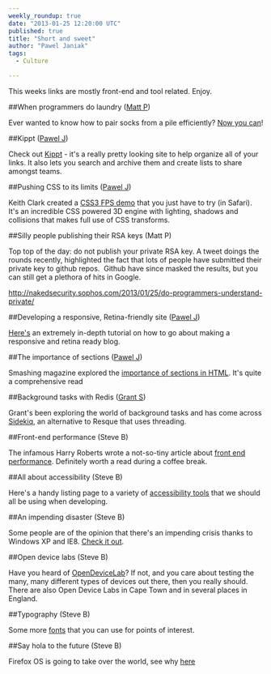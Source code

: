 ```yaml
---
weekly_roundup: true
date: "2013-01-25 12:20:00 UTC"
published: true
title: "Short and sweet"
author: "Pawel Janiak"
tags:
  - Culture

---
```


This weeks links are mostly front-end and tool related. Enjoy.

##When programmers do laundry ([Matt P](/matt-peperell))

Ever wanted to know how to pair socks from a pile efficiently? [Now you can](http://stackoverflow.com/questions/14415881/how-to-pair-socks-from-a-pile-efficiently)!

##Kippt ([Pawel J](/people#pawel-janiak))

Check out [Kippt](http://www.kippt.com) - it's a really pretty looking site to help organize all of your links. It also lets you search and archive them and create lists to share amongst teams.

##Pushing CSS to its limits ([Pawel J](/people#pawel-janiak))

Keith Clark created a [CSS3 FPS demo](http://keithclark.co.uk/labs/css3-fps/) that you just have to try (in Safari). It's an incredible CSS powered 3D engine with lighting, shadows and collisions that makes full use of CSS transforms.

##Silly people publishing their RSA keys (Matt P)

Top top of the day: do not publish your private RSA key. A tweet doings the rounds recently, highlighted the fact that lots of people have submitted their private key to github repos.  Github have since masked the results, but you can still get a plethora of hits in Google. 

http://nakedsecurity.sophos.com/2013/01/25/do-programmers-understand-private/

##Developing a responsive, Retina-friendly site ([Pawel J](/people#pawel-janiak))

[Here's](http://paulstamatiou.com/responsive-retina-blog-development-part-1) an extremely in-depth tutorial on how to go about making a responsive and retina ready blog.

##The importance of sections ([Pawel J](/people#pawel-janiak))

Smashing magazine explored the [importance of sections in HTML](
http://coding.smashingmagazine.com/2013/01/18/the-importance-of-sections). It's quite a comprehensive read

##Background tasks with Redis ([Grant S](/people#grant-speelman))

Grant's been exploring the world of background tasks and has come across [Sidekiq](http://mperham.github.com/sidekiq/), an alternative to Resque that uses threading.

##Front-end performance (Steve B)

The infamous Harry Roberts wrote a not-so-tiny article about [front end performance](http://csswizardry.com/2013/01/front-end-performance-for-web-designers-and-front-end-developers/). Definitely worth a read during a coffee break.

##All about accessibility (Steve B)

Here's a handy listing page to a variety of [accessibility tools](http://www.interactiveaccessibility.com/blog/accessibility-checkers) that we should all be using when developing.

##An impending disaster (Steve B)

Some people are of the opinion that there's an impending crisis thanks to Windows XP and IE8. [Check it out](http://www.troyhunt.com/2013/01/the-impending-crisis-that-is-windows-xp.html).

##Open device labs (Steve B)

Have you heard of [OpenDeviceLab](http://opendevicelab.com/)? If not, and you care about testing the many, many different types of devices out there, then you really should. There are also Open Device Labs in Cape Town and in several places in England.

##Typography (Steve B)

Some more [fonts](http://mapbox.com/maki/) that you can use for points of interest.

##Say hola to the future (Steve B)

Firefox OS is going to take over the world, see why [here](http://www.geeksphone.com/)
